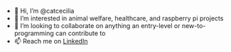 - 👋 Hi, I’m @catcecilia
- 👀 I’m interested in animal welfare, healthcare, and raspberry pi projects
- 💞️ I’m looking to collaborate on anything an entry-level or new-to-programming can contribute to
- 📫 Reach me on [LinkedIn](https://www.linkedin.com/in/catn/)

<!---
catcecilia/catcecilia is a ✨ special ✨ repository because its `README.md` (this file) appears on your GitHub profile.
You can click the Preview link to take a look at your changes.
--->
